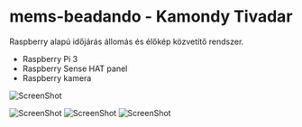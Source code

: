 # mems-beadando - Kamondy Tivadar
Raspberry alapú időjárás állomás és élőkép közvetítő rendszer.

- Raspberry Pi 3
- Raspberry Sense HAT panel
- Raspberry kamera

![ScreenShot](https://github.com/tivadark/mems-beadando/blob/master/kepek/kesz.png)

![ScreenShot](https://github.com/tivadark/mems-beadando/blob/master/kepek/grafikon.PNG)
![ScreenShot](https://github.com/tivadark/mems-beadando/blob/master/kepek/kepkamera.png)
![ScreenShot](https://github.com/tivadark/mems-beadando/blob/master/kepek/phpmyadm.png)

